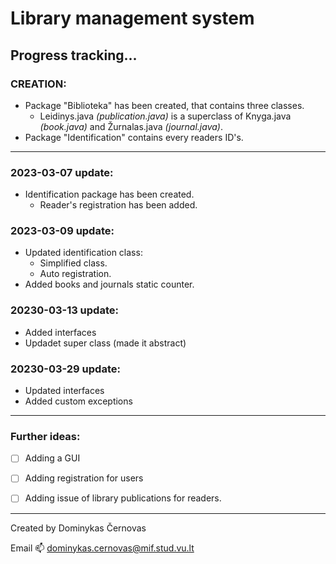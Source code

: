 # Library management system

Progress tracking...
---

### CREATION:
- Package "Biblioteka" has been created, that contains three classes.
  - Leidinys.java *(publication.java)* is a superclass of Knyga.java *(book.java)* and Žurnalas.java *(journal.java)*.
- Package "Identification" contains every readers ID's.
---
### 2023-03-07 update: 
- Identification package has been created.
  - Reader's registration has been added.

### 2023-03-09 update:
- Updated identification class:
  - Simplified class.
  - Auto registration.
- Added books and journals static counter.

### 20230-03-13 update:
- Added interfaces
- Updadet super class (made it abstract)

### 20230-03-29 update:
- Updated interfaces
- Added custom exceptions
---
### Further ideas:
- [ ] Adding a GUI
- [ ] Adding registration for users
- [ ] Adding issue of library publications for readers.


---
Created by Dominykas Černovas

Email 📫 dominykas.cernovas@mif.stud.vu.lt
